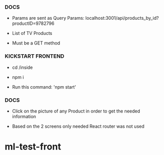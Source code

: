### DOCS

- Params are sent as Query Params: localhost:3001/api/products_by_id?productID=9782796

- List of TV Products

- Must be a GET method

### KICKSTART FRONTEND

- cd /inside

- npm i

- Run this command: 'npm start' 

### DOCS

- Click on the picture of any Product in order to get the needed information

- Based on the 2 screens only needed React router was not used
# ml-test-front
